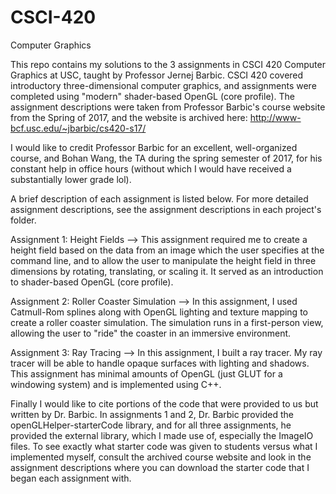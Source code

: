 # CSCI-420
Computer Graphics

This repo contains my solutions to the 3 assignments in CSCI 420 Computer Graphics at USC, taught by Professor Jernej Barbic. CSCI 420 covered introductory three-dimensional computer graphics, and assignments were completed using "modern" shader-based OpenGL (core profile). The assignment descriptions were taken from Professor Barbic's course website from the Spring of 2017, and the website is archived here: http://www-bcf.usc.edu/~jbarbic/cs420-s17/

I would like to credit Professor Barbic for an excellent, well-organized course, and Bohan Wang, the TA during the spring semester of 2017, for his constant help in office hours (without which I would have received a substantially lower grade lol).

A brief description of each assignment is listed below. For more detailed assignment descriptions, see the assignment descriptions in each project's folder.

Assignment 1: Height Fields
--> This assignment required me to create a height field based on the data from an image which the user specifies at the command line, and to allow the user to manipulate the height field in three dimensions by rotating, translating, or scaling it. It served as an introduction to shader-based OpenGL (core profile).

Assignment 2: Roller Coaster Simulation
--> In this assignment, I used Catmull-Rom splines along with OpenGL lighting and texture mapping to create a roller coaster simulation. The simulation runs in a first-person view, allowing the user to "ride" the coaster in an immersive environment.

Assignment 3: Ray Tracing
-->  In this assignment, I built a ray tracer. My ray tracer will be able to handle opaque surfaces with lighting and shadows. This assignment has minimal amounts of OpenGL (just GLUT for a windowing system) and is implemented using C++. 

Finally I would like to cite portions of the code that were provided to us but written by Dr. Barbic. In assignments 1 and 2, Dr. Barbic provided the openGLHelper-starterCode library, and for all three assignments, he provided the external library, which I made use of, especially the ImageIO files. To see exactly what starter code was given to students versus what I implemented myself, consult the archived course website and look in the assignment descriptions where you can download the starter code that I began each assignment with. 

